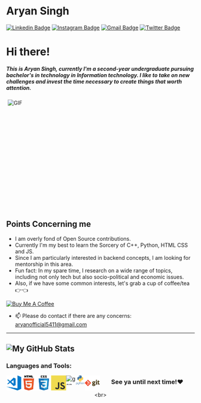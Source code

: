 # Aryan Singh
[![Linkedin Badge](https://img.shields.io/badge/-aryansingh17-blue?style=flat-square&logo=Linkedin&logoColor=white&link=https://www.linkedin.com/in/aryansingh17/)](https://www.linkedin.com/in/aryansingh17/)
[![Instagram Badge](https://img.shields.io/badge/-@aryansingho7-F44747?style=flat-square&labelColor=F44747&logo=instagram&logoColor=white&link=https://instagram.com/aryansingho7)](https://www.instagram.com/aryansingho7/) 
[![Gmail Badge](https://img.shields.io/badge/-aryanofficial5411@gmail.com-c14438?style=flat-square&logo=Gmail&logoColor=white&link=mailto:aryanofficial5411@gmail.com)](mailto:aryanofficial5411@gmail.com)
[![Twitter Badge](https://img.shields.io/badge/-@aryansingh_17-1ca0f1?style=flat-square&labelColor=1ca0f1&logo=twitter&logoColor=white&link=https://twitter.com/maddhruv)](https://twitter.com/aryansingh_17)


# Hi there!            
##### This is Aryan Singh, currently I'm a second-year undergraduate pursuing bachelor's in technology in Information technology. I like to take on new challenges and invest the time necessary to create things that worth attention. 
<img align="right" alt="GIF" src="https://github.com/abhisheknaiidu/abhisheknaiidu/blob/master/code.gif?raw=true" width="500" height="320" />

## Points Concerning me
- I am overly fond of Open Source contributions.
- Currently I'm my best to learn the Sorcery of C++, Python, HTML CSS and JS.
- Since I am particularly interested in backend concepts, I am looking for mentorship in this area.
- Fun fact: In my spare time, I research on a wide range of topics, including not only tech but also socio-political and economic issues.
- Also, if we have some common interests, let's grab a cup of coffee/tea 👉👈
   
<a href="https://www.buymeacoffee.com/abhisheknaiidu" target="_blank"><img src="https://cdn.buymeacoffee.com/buttons/v2/default-red.png" alt="Buy Me A Coffee" width="150" ></a>
- 📫 Please do contact if there are any concerns: [aryanofficial5411@gmail.com](mailto:aryanofficial5411@gmail.com)
---
![My GitHub Stats](https://github-readme-stats.vercel.app/api?username=aryansingho7&show_icons=true)
---
### Languages and Tools:

<img align="left" alt="Visual Studio Code" width="40px" src="https://raw.githubusercontent.com/github/explore/80688e429a7d4ef2fca1e82350fe8e3517d3494d/topics/visual-studio-code/visual-studio-code.png" />
<img align="left" alt="HTML5" width="40px" src="https://raw.githubusercontent.com/github/explore/80688e429a7d4ef2fca1e82350fe8e3517d3494d/topics/html/html.png" />
<img align="left" alt="CSS3" width="40px" src="https://raw.githubusercontent.com/github/explore/80688e429a7d4ef2fca1e82350fe8e3517d3494d/topics/css/css.png" />
<img align="left" alt="JavaScript" width="40px" src="https://raw.githubusercontent.com/github/explore/80688e429a7d4ef2fca1e82350fe8e3517d3494d/topics/javascript/javascript.png" />
<img align="left" img src="https://www.vectorlogo.zone/logos/google_cloud/google_cloud-icon.svg" alt="gcp" width="25" height="25" />
<img align="left" img src="https://raw.githubusercontent.com/devicons/devicon/master/icons/python/python-original-wordmark.svg" alt="python" width="25" height="25" />
<img align="left" alt="Git" width="40px" src="https://raw.githubusercontent.com/github/explore/80688e429a7d4ef2fca1e82350fe8e3517d3494d/topics/git/git.png" />

###

<div align="center">

### See ya until next time!❤️ 
<br\>

</div>
